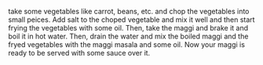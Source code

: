 take some vegetables like carrot, beans, etc. and chop the vegetables into small peices. Add salt to the choped vegetable and mix it well and then start frying the vegetables with some oil. Then, take the maggi and brake it and boil it in hot water. Then, drain the water and mix the boiled maggi and the fryed vegetables with the maggi masala and some oil. Now your maggi is ready to be served with some sauce over it. 